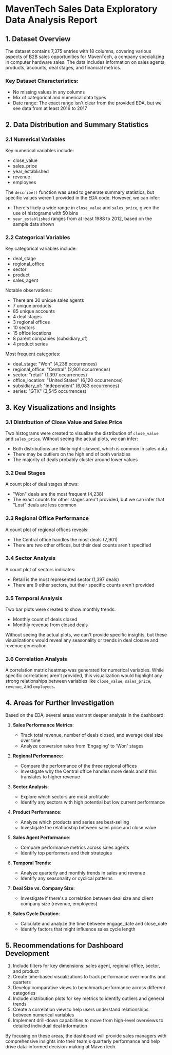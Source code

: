 # MavenTech Sales Data Exploratory Data Analysis Report

## 1. Dataset Overview

The dataset contains 7,375 entries with 18 columns, covering various aspects of B2B sales opportunities for MavenTech, a company specializing in computer hardware sales. The data includes information on sales agents, products, accounts, deal stages, and financial metrics.

### Key Dataset Characteristics:
- No missing values in any columns
- Mix of categorical and numerical data types
- Date range: The exact range isn't clear from the provided EDA, but we see data from at least 2016 to 2017

## 2. Data Distribution and Summary Statistics

### 2.1 Numerical Variables

Key numerical variables include:
- close_value
- sales_price
- year_established
- revenue
- employees

The `describe()` function was used to generate summary statistics, but specific values weren't provided in the EDA code. However, we can infer:

- There's likely a wide range in `close_value` and `sales_price`, given the use of histograms with 50 bins
- `year_established` ranges from at least 1988 to 2012, based on the sample data shown

### 2.2 Categorical Variables

Key categorical variables include:
- deal_stage
- regional_office
- sector
- product
- sales_agent

Notable observations:
- There are 30 unique sales agents
- 7 unique products
- 85 unique accounts
- 4 deal stages
- 3 regional offices
- 10 sectors
- 15 office locations
- 8 parent companies (subsidiary_of)
- 4 product series

Most frequent categories:
- deal_stage: "Won" (4,238 occurrences)
- regional_office: "Central" (2,901 occurrences)
- sector: "retail" (1,397 occurrences)
- office_location: "United States" (6,120 occurrences)
- subsidiary_of: "Independent" (6,083 occurrences)
- series: "GTX" (3,545 occurrences)

## 3. Key Visualizations and Insights

### 3.1 Distribution of Close Value and Sales Price

Two histograms were created to visualize the distribution of `close_value` and `sales_price`. Without seeing the actual plots, we can infer:
- Both distributions are likely right-skewed, which is common in sales data
- There may be outliers on the high end of both variables
- The majority of deals probably cluster around lower values

### 3.2 Deal Stages

A count plot of deal stages shows:
- "Won" deals are the most frequent (4,238)
- The exact counts for other stages aren't provided, but we can infer that "Lost" deals are less common

### 3.3 Regional Office Performance

A count plot of regional offices reveals:
- The Central office handles the most deals (2,901)
- There are two other offices, but their deal counts aren't specified

### 3.4 Sector Analysis

A count plot of sectors indicates:
- Retail is the most represented sector (1,397 deals)
- There are 9 other sectors, but their specific counts aren't provided

### 3.5 Temporal Analysis

Two bar plots were created to show monthly trends:
- Monthly count of deals closed
- Monthly revenue from closed deals

Without seeing the actual plots, we can't provide specific insights, but these visualizations would reveal any seasonality or trends in deal closure and revenue generation.

### 3.6 Correlation Analysis

A correlation matrix heatmap was generated for numerical variables. While specific correlations aren't provided, this visualization would highlight any strong relationships between variables like `close_value`, `sales_price`, `revenue`, and `employees`.

## 4. Areas for Further Investigation

Based on the EDA, several areas warrant deeper analysis in the dashboard:

1. **Sales Performance Metrics**:
    - Track total revenue, number of deals closed, and average deal size over time
    - Analyze conversion rates from 'Engaging' to 'Won' stages

2. **Regional Performance**:
    - Compare the performance of the three regional offices
    - Investigate why the Central office handles more deals and if this translates to higher revenue

3. **Sector Analysis**:
    - Explore which sectors are most profitable
    - Identify any sectors with high potential but low current performance

4. **Product Performance**:
    - Analyze which products and series are best-selling
    - Investigate the relationship between sales price and close value

5. **Sales Agent Performance**:
    - Compare performance metrics across sales agents
    - Identify top performers and their strategies

6. **Temporal Trends**:
    - Analyze quarterly and monthly trends in sales and revenue
    - Identify any seasonality or cyclical patterns

7. **Deal Size vs. Company Size**:
    - Investigate if there's a correlation between deal size and client company size (revenue, employees)

8. **Sales Cycle Duration**:
    - Calculate and analyze the time between engage_date and close_date
    - Identify factors that might influence sales cycle length

## 5. Recommendations for Dashboard Development

1. Include filters for key dimensions: sales agent, regional office, sector, and product
2. Create time-based visualizations to track performance over months and quarters
3. Develop comparative views to benchmark performance across different categories
4. Include distribution plots for key metrics to identify outliers and general trends
5. Create a correlation view to help users understand relationships between numerical variables
6. Implement drill-down capabilities to move from high-level overviews to detailed individual deal information

By focusing on these areas, the dashboard will provide sales managers with comprehensive insights into their team's quarterly performance and help drive data-informed decision-making at MavenTech.
